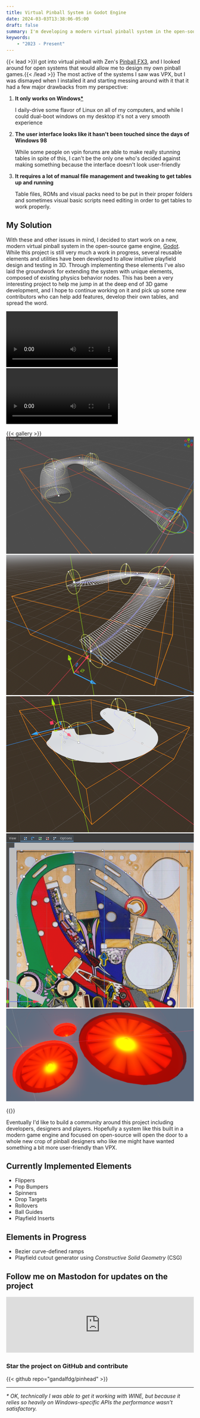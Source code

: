 ```yaml
---
title: Virtual Pinball System in Godot Engine
date: 2024-03-03T13:38:06-05:00
draft: false
summary: I'm developing a modern virtual pinball system in the open-source Godot game engine, and learning 3D game development as I go.
keywords:
    - "2023 - Present"
---
```


{{< lead >}}I got into virtual pinball with Zen's [Pinball FX3](https://zenstudios.com/games/pinball-fx3/), and I looked around for open systems that would allow me to design my own pinball games.{{< /lead >}}
The most active of the systems I saw was VPX, but I was dismayed when I installed it and starting messing around with it that it had a few major drawbacks from my perspective:

1. **It only works on Windows<a href="#asterisk">\*</a>**
    
    I daily-drive some flavor of Linux on all of my computers, and while I could dual-boot windows on my desktop it's not a very smooth experience

1. **The user interface looks like it hasn't been touched since the days of Windows 98**

    While some people on vpin forums are able to make really stunning tables in spite of this, I can't be the only one who's decided against making something because the interface doesn't look user-friendly

1. **It requires a lot of manual file management and tweaking to get tables up and running**

    Table files, ROMs and visual packs need to be put in their proper folders and sometimes visual basic scripts need editing in order to get tables to work properly.

## My Solution

With these and other issues in mind, I decided to start work on a new, modern virtual pinball system
in the open-source game engine, [Godot](https://godotengine.org).
While this project is still very much a work in progress, several reusable elements and utilities have
been developed to allow intuitive playfield design and testing in 3D. Through implementing these elements I've also laid the groundwork for extending the system with unique elements, composed of existing
physics behavior nodes. This has been a very interesting project to help me jump in at the deep end
of 3D game development, and I hope to continue working on it and pick up some new contributors who
can help add features, develop their own tables, and spread the word.

<video crossorigin="anonymous" controls autoplay loop>
    <source src="https://cdn.masto.host/indiewebsocial/media_attachments/files/111/327/174/740/500/054/original/62271e3abb029fd3.mp4" type="video/mp4" />
</video>

<video crossorigin="anonymous" controls loop>
    <source src="https://cdn.masto.host/indiewebsocial/media_attachments/files/111/269/250/333/736/974/original/7ddeb95ef25a36d5.mp4" type="video/mp4" />
</video>

{{< gallery >}}
    <img src="rampgen.png" class="grid-w50">
    <img src="rampgen2.png" class="grid-w50">
    <img src="rampgen3.png" class="grid-w50">
    <img src="ballguide1.png" class="grid-w50">
    <img src="insert.png" class="grid-w50">

{{</gallery>}}

Eventually I'd like to build a community around this project including developers, designers and players.
Hopefully a system like this built in a modern game engine and focused on open-source will open the
door to a whole new crop of pinball designers who like me might have wanted something a bit more
user-friendly than VPX.

## Currently Implemented Elements

- Flippers
- Pop Bumpers
- Spinners
- Drop Targets
- Rollovers
- Ball Guides
- Playfield Inserts

## Elements in Progress
- Bezier curve-defined ramps
- Playfield cutout generator using *Constructive Solid Geometry* (CSG)

## Follow me on **Mastodon** for updates on the project

<iframe src="https://indieweb.social/@GandalfDG/111161833076030344/embed" class="mastodon-embed" style="max-width: 100%; border: 0" width="800" allowfullscreen="allowfullscreen"></iframe><script src="https://indieweb.social/embed.js" async="async"></script>

### Star the project on GitHub and contribute

{{< github repo="gandalfdg/pinhead" >}}

-----

<span id="asterisk"></span>*\* OK, technically I was able to get it working with WINE, but because it relies so heavily on Windows-specific APIs the performance wasn't satisfactory.*


